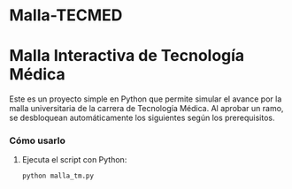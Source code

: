 # Malla-TECMED
# Malla Interactiva de Tecnología Médica

Este es un proyecto simple en Python que permite simular el avance por la malla universitaria de la carrera de Tecnología Médica. Al aprobar un ramo, se desbloquean automáticamente los siguientes según los prerequisitos.

### Cómo usarlo
1. Ejecuta el script con Python:
   ```bash
   python malla_tm.py
